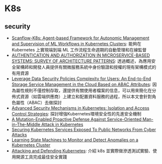 # K8s
## security
- [Scanflow-K8s: Agent-based Framework for Autonomic Management and Supervision of ML Workflows in Kubernetes Clusters](https://ieeexplore.ieee.org/abstract/document/9826110): 能夠在 Kubernetes 上實現端到端 ML 工作流程生命週期的自動管理和在線監督
- [AUTHENTICATION AND AUTHORIZATION IN MICROSERVICE-BASED SYSTEMS: SURVEY OF ARCHITECTURE PATTERNS](https://arxiv.org/pdf/2009.02114): 透過概述，為應用安全架構師和開發人員提供有關微服務系統中身份驗證和授權的現有架構模式的有用資源
- [Leverage Data Security Policies Complexity for Users: An End-to-End Storage Service Management in the Cloud Based on ABAC Attributes](https://link.springer.com/chapter/10.1007/978-3-031-59933-0_14): 因為屬性規則不僅控制存取，還提供有關使用者檔案的信息，可以用來簡化在分佈式資源（如雲端供應商）上建立和配置資料服務的過程，所以本文會針對角色屬性（ABAC）去做探討
- [Advanced Security Mechanisms in Kubernetes: Isolation and Access Control Strategies](https://www.espjeta.org/Volume1-Issue2/JETA-V1I2P109.pdf): 探討增強Kubernetes環境安全性的先進安全機制
- [A Mutation-Enabled Proactive Defense Against Service-Oriented Man-in-The-Middle Attack in Kubernetes](https://ieeexplore.ieee.org/stamp/stamp.jsp?tp=&arnumber=10021881&tag=1)
- [Securing Kubernetes Services Exposed To Public Networks From Cyber Attacks](https://academicworks.cuny.edu/cgi/viewcontent.cgi?article=2178&context=ny_pubs)
- [Learning State Machines to Monitor and Detect Anomalies on a Kubernetes Cluster](https://dl.acm.org/doi/abs/10.1145/3538969.3543810)
- [Attacking and Defending Kubernetes](https://hackmd.io/5zU09Z4iTNOd8zW9QNLRDQ): 介紹 k8s 並實際做滲透測試實驗、使用開源工具完成最佳安全實踐

